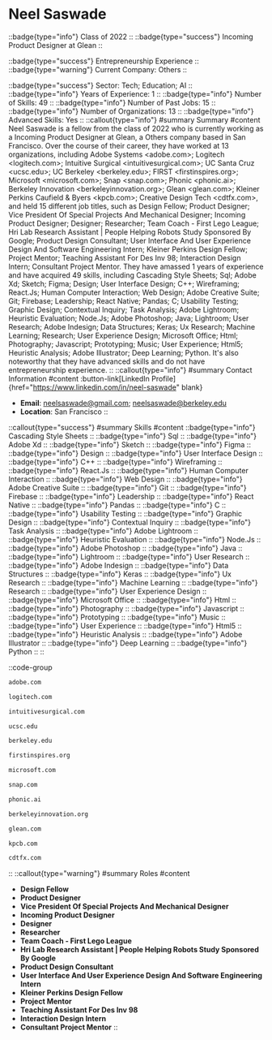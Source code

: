 # Neel Saswade
::badge{type="info"}
Class of 2022
::
::badge{type="success"}
Incoming Product Designer at Glean
::

::badge{type="success"}
Entrepreneurship Experience
::
::badge{type="warning"}
Current Company: Others
::

::badge{type="success"}
Sector: Tech; Education; AI
::
::badge{type="info"}
Years of Experience: 1
::
::badge{type="info"}
Number of Skills: 49
::
::badge{type="info"}
Number of Past Jobs: 15
::
::badge{type="info"}
Number of Organizations: 13
::
::badge{type="info"}
Advanced Skills: Yes
::
::callout{type="info"}
#summary
Summary
#content
Neel Saswade is a fellow from the class of 2022 who is currently working as a Incoming Product Designer at Glean, a Others company based in San Francisco. Over the course of their career, they have worked at 13 organizations, including Adobe Systems <adobe.com>; Logitech <logitech.com>; Intuitive Surgical <intuitivesurgical.com>; UC Santa Cruz <ucsc.edu>; UC Berkeley <berkeley.edu>; FIRST <firstinspires.org>; Microsoft <microsoft.com>; Snap <snap.com>; Phonic <phonic.ai>; Berkeley Innovation <berkeleyinnovation.org>; Glean <glean.com>; Kleiner Perkins Caufield & Byers <kpcb.com>; Creative Design Tech <cdtfx.com>, and held 15 different job titles, such as Design Fellow; Product Designer; Vice President Of Special Projects And Mechanical Designer; Incoming Product Designer; Designer; Researcher; Team Coach - First Lego League; Hri Lab Research Assistant | People Helping Robots Study Sponsored By Google; Product Design Consultant; User Interface And User Experience Design And Software Engineering Intern; Kleiner Perkins Design Fellow; Project Mentor; Teaching Assistant For Des Inv 98; Interaction Design Intern; Consultant Project Mentor. They have amassed 1 years of experience and have acquired 49 skills, including Cascading Style Sheets; Sql; Adobe Xd; Sketch; Figma; Design; User Interface Design; C++; Wireframing; React.Js; Human Computer Interaction; Web Design; Adobe Creative Suite; Git; Firebase; Leadership; React Native; Pandas; C; Usability Testing; Graphic Design; Contextual Inquiry; Task Analysis; Adobe Lightroom; Heuristic Evaluation; Node.Js; Adobe Photoshop; Java; Lightroom; User Research; Adobe Indesign; Data Structures; Keras; Ux Research; Machine Learning; Research; User Experience Design; Microsoft Office; Html; Photography; Javascript; Prototyping; Music; User Experience; Html5; Heuristic Analysis; Adobe Illustrator; Deep Learning; Python. It's also noteworthy that they have advanced skills and do not have entrepreneurship experience.
::
::callout{type="info"}
#summary
Contact Information
#content
:button-link[LinkedIn Profile]{href="https://www.linkedin.com/in/neel-saswade" blank}
- **Email**: neelsaswade@gmail.com; neelsaswade@berkeley.edu
- **Location**: San Francisco
::

::callout{type="success"}
#summary
Skills
#content
::badge{type="info"}
Cascading Style Sheets
::
::badge{type="info"}
Sql
::
::badge{type="info"}
Adobe Xd
::
::badge{type="info"}
Sketch
::
::badge{type="info"}
Figma
::
::badge{type="info"}
Design
::
::badge{type="info"}
User Interface Design
::
::badge{type="info"}
C++
::
::badge{type="info"}
Wireframing
::
::badge{type="info"}
React.Js
::
::badge{type="info"}
Human Computer Interaction
::
::badge{type="info"}
Web Design
::
::badge{type="info"}
Adobe Creative Suite
::
::badge{type="info"}
Git
::
::badge{type="info"}
Firebase
::
::badge{type="info"}
Leadership
::
::badge{type="info"}
React Native
::
::badge{type="info"}
Pandas
::
::badge{type="info"}
C
::
::badge{type="info"}
Usability Testing
::
::badge{type="info"}
Graphic Design
::
::badge{type="info"}
Contextual Inquiry
::
::badge{type="info"}
Task Analysis
::
::badge{type="info"}
Adobe Lightroom
::
::badge{type="info"}
Heuristic Evaluation
::
::badge{type="info"}
Node.Js
::
::badge{type="info"}
Adobe Photoshop
::
::badge{type="info"}
Java
::
::badge{type="info"}
Lightroom
::
::badge{type="info"}
User Research
::
::badge{type="info"}
Adobe Indesign
::
::badge{type="info"}
Data Structures
::
::badge{type="info"}
Keras
::
::badge{type="info"}
Ux Research
::
::badge{type="info"}
Machine Learning
::
::badge{type="info"}
Research
::
::badge{type="info"}
User Experience Design
::
::badge{type="info"}
Microsoft Office
::
::badge{type="info"}
Html
::
::badge{type="info"}
Photography
::
::badge{type="info"}
Javascript
::
::badge{type="info"}
Prototyping
::
::badge{type="info"}
Music
::
::badge{type="info"}
User Experience
::
::badge{type="info"}
Html5
::
::badge{type="info"}
Heuristic Analysis
::
::badge{type="info"}
Adobe Illustrator
::
::badge{type="info"}
Deep Learning
::
::badge{type="info"}
Python
::
::

::code-group
```bash [Adobe Systems]
adobe.com
```
```bash [Logitech]
logitech.com
```
```bash [Intuitive Surgical]
intuitivesurgical.com
```
```bash [UC Santa Cruz]
ucsc.edu
```
```bash [UC Berkeley]
berkeley.edu
```
```bash [FIRST]
firstinspires.org
```
```bash [Microsoft]
microsoft.com
```
```bash [Snap]
snap.com
```
```bash [Phonic]
phonic.ai
```
```bash [Berkeley Innovation]
berkeleyinnovation.org
```
```bash [Glean]
glean.com
```
```bash [Kleiner Perkins Caufield & Byers]
kpcb.com
```
```bash [Creative Design Tech]
cdtfx.com
```
::
::callout{type="warning"}
#summary
Roles
#content
- **Design Fellow**
- **Product Designer**
- **Vice President Of Special Projects And Mechanical Designer**
- **Incoming Product Designer**
- **Designer**
- **Researcher**
- **Team Coach - First Lego League**
- **Hri Lab Research Assistant | People Helping Robots Study Sponsored By Google**
- **Product Design Consultant**
- **User Interface And User Experience Design And Software Engineering Intern**
- **Kleiner Perkins Design Fellow**
- **Project Mentor**
- **Teaching Assistant For Des Inv 98**
- **Interaction Design Intern**
- **Consultant Project Mentor**
::


